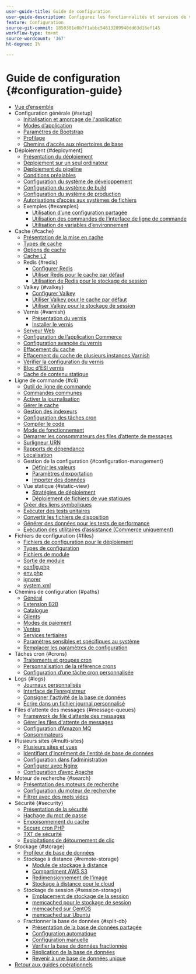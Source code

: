 ```yaml
---
user-guide-title: Guide de configuration
user-guide-description: Configurez les fonctionnalités et services de votre application Adobe Commerce.
feature: Configuration
source-git-commit: 1850301e0b7f1abbc54613209940dd63d16ef145
workflow-type: tm+mt
source-wordcount: '367'
ht-degree: 1%

---
```



# Guide de configuration {#configuration-guide}

+ [Vue d’ensemble](overview.md)
+ Configuration générale {#setup}
   + [Initialisation et amorçage de l&#39;application](bootstrap/initialization.md)
   + [Modes d’application](bootstrap/application-modes.md)
   + [Paramètres de Bootstrap](bootstrap/set-parameters.md)
   + [Profilage](bootstrap/mage-profiler.md)
   + [Chemins d’accès aux répertoires de base](bootstrap/mage-directory.md)
+ Déploiement {#deployment}
   + [Présentation du déploiement](deployment/overview.md)
   + [Déploiement sur un seul ordinateur](deployment/single-machine.md)
   + [Déploiement du pipeline](deployment/technical-details.md)
   + [Conditions préalables](deployment/prerequisites.md)
   + [Configuration du système de développement](deployment/development-system.md)
   + [Configuration du système de build](deployment/build-system.md)
   + [Configuration du système de production](deployment/production-system.md)
   + [Autorisations d’accès aux systèmes de fichiers](deployment/file-system-permissions.md)
   + Exemples {#examples}
      + [Utilisation d’une configuration partagée](deployment/example-shared-configuration.md)
      + [Utilisation des commandes de l’interface de ligne de commande](deployment/example-using-cli.md)
      + [Utilisation de variables d’environnement](deployment/example-environment-variables.md)
+ Cache {#cache}
   + [Présentation de la mise en cache](cache/caching-overview.md)
   + [Types de cache](cache/cache-types.md)
   + [Options de cache](cache/cache-options.md)
   + [Cache L2](cache/level-two-cache.md)
   + Redis {#redis}
      + [Configurer Redis](cache/config-redis.md)
      + [Utiliser Redis pour le cache par défaut](cache/redis-pg-cache.md)
      + [Utilisation de Redis pour le stockage de session](cache/redis-session.md)
   + Valkey {#valkey}
      + [Configurer Valkey](cache/config-valkey.md)
      + [Utiliser Valkey pour le cache par défaut](cache/valkey-pg-cache.md)
      + [Utiliser Valkey pour le stockage de session](cache/valkey-session.md)
   + Vernis {#varnish}
      + [Présentation du vernis](cache/config-varnish.md)
      + [Installer le vernis](cache/config-varnish-install.md)
   + [Serveur Web](cache/config-varnish-server.md)
   + [Configuration de l’application Commerce](cache/configure-varnish-commerce.md)
   + [Configuration avancée du vernis](cache/config-varnish-advanced.md)
   + [Effacement du cache](cache/use-varnish-cache.md)
   + [Effacement du cache de plusieurs instances Varnish](cache/use-multiple-varnish-cache.md)
   + [Vérifier la configuration du vernis](cache/config-varnish-final.md)
   + [Bloc d&#39;ESI vernis](cache/use-varnish-esi.md)
   + [Cache de contenu statique](cache/static-content-signing.md)
+ Ligne de commande {#cli}
   + [Outil de ligne de commande](cli/config-cli.md)
   + [Commandes communes](cli/common-cli-commands.md)
   + [Activer la journalisation](cli/enable-logging.md)
   + [Gérer le cache](cli/manage-cache.md)
   + [Gestion des indexeurs](cli/manage-indexers.md)
   + [Configuration des tâches cron](cli/configure-cron-jobs.md)
   + [Compiler le code](cli/code-compiler.md)
   + [Mode de fonctionnement](cli/set-mode.md)
   + [Démarrer les consommateurs des files d’attente de messages](cli/start-message-queues.md)
   + [Surligneur URN](cli/urn-highlighter.md)
   + [Rapports de dépendance](cli/dependency-reports.md)
   + [Localisation](cli/localization.md)
   + Gestion de la configuration {#configuration-management}
      + [Définir les valeurs](cli/set-configuration-values.md)
      + [Paramètres d’exportation](cli/export-configuration.md)
      + [Importer des données](cli/import-configuration.md)
   + Vue statique {#static-view}
      + [Stratégies de déploiement](cli/static-view-file-strategy.md)
      + [Déploiement de fichiers de vue statiques](cli/static-view-file-deployment.md)
   + [Créer des liens symboliques](cli/create-symlinks.md)
   + [Exécuter des tests unitaires](cli/unit-tests.md)
   + [Convertir les fichiers de disposition](cli/convert-layout-files.md)
   + [Générer des données pour les tests de performance](cli/generate-data.md)
   + [Exécution des utilitaires d’assistance (Commerce uniquement)](cli/run-support-utilities.md)
+ Fichiers de configuration {#files}
   + [Fichiers de configuration pour le déploiement](reference/deployment-files.md)
   + [Types de configuration](reference/config-create-types.md)
   + [Fichiers de module](reference/module-files.md)
   + [Sortie de module](reference/disable-module-output.md)
   + [config.php](reference/config-reference-configphp.md)
   + [env.php](reference/config-reference-envphp.md)
   + [ignorer](reference/config-reference-gitignore.md)
   + [system.xml](reference/config-reference-systemxml.md)
+ Chemins de configuration {#paths}
   + [Général](reference/config-reference-general.md)
   + [Extension B2B](reference/config-reference-b2b.md)
   + [Catalogue](reference/config-reference-catalog.md)
   + [Clients](reference/config-reference-customers.md)
   + [Modes de paiement](reference/config-reference-payment.md)
   + [Ventes](reference/config-reference-sales.md)
   + [Services tertiaires](reference/config-reference-services.md)
   + [Paramètres sensibles et spécifiques au système](reference/config-reference-sens.md)
   + [Remplacer les paramètres de configuration](reference/override-config-settings.md)
+ Tâches cron {#crons}
   + [Traitements et groupes cron](cron/custom-cron.md)
   + [Personnalisation de la référence crons](cron/custom-cron-reference.md)
   + [Configuration d’une tâche cron personnalisée](cron/custom-cron-tutorial.md)
+ Logs {#logs}
   + [Journaux personnalisés](logs/custom-logging.md)
   + [Interface de l’enregistreur](logs/logger-interface.md)
   + [Consigner l&#39;activité de la base de données](logs/database-activity.md)
   + [Écrire dans un fichier journal personnalisé](logs/custom-log-files.md)
+ Files d&#39;attente des messages {#message-queues}
   + [Framework de file d’attente des messages](queues/message-queue-framework.md)
   + [Gérer les files d&#39;attente de messages](queues/manage-message-queues.md)
   + [Configuration d’Amazon MQ](queues/aws-mq.md)
   + [Consommateurs](queues/consumers.md)
+ Plusieurs sites {#multi-sites}
   + [Plusieurs sites et vues](multi-sites/ms-overview.md)
   + [Identifiant d&#39;incrément de l&#39;entité de base de données](multi-sites/change-increment-id.md)
   + [Configuration dans l’administration](multi-sites/ms-admin.md)
   + [Configurer avec Nginx](multi-sites/ms-nginx.md)
   + [Configuration d’avec Apache](multi-sites/ms-apache.md)
+ Moteur de recherche {#search}
   + [Présentation des moteurs de recherche](search/overview-search.md)
   + [Configuration du moteur de recherche](search/configure-search-engine.md)
   + [Filtrer avec des mots vides](search/search-stopwords.md)
+ Sécurité {#security}
   + [Présentation de la sécurité](security/overview.md)
   + [Hachage du mot de passe](security/password-hashing.md)
   + [Empoisonnement du cache](security/cache-poisoning.md)
   + [Secure cron PHP](security/secure-cron-php.md)
   + [TXT de sécurité](security/security-txt.md)
   + [Exploitations de détournement de clic](security/xframe-options.md)
+ Stockage {#storage}
   + [Profileur de base de données](storage/db-profiler.md)
   + Stockage à distance {#remote-storage}
      + [Module de stockage à distance](remote-storage/remote-storage.md)
      + [Compartiment AWS S3](remote-storage/remote-storage-aws-s3.md)
      + [Redimensionnement de l’image](remote-storage/remote-storage-image-resize.md)
      + [Stockage à distance pour le cloud](remote-storage/cloud-support.md)
   + Stockage de session {#session-storage}
      + [Emplacement de stockage de la session](storage/sessions.md)
      + [memcached pour le stockage de session](storage/memcached.md)
      + [memcached sur CentOS](storage/memcache-centos.md)
      + [memcached sur Ubuntu](storage/memcache-ubuntu.md)
   + Fractionner la base de données {#split-db}
      + [Présentation de la base de données partagée](storage/multi-master.md)
      + [Configuration automatique](storage/multi-master-masterdb.md)
      + [Configuration manuelle](storage/multi-master-manual.md)
      + [Vérifier la base de données fractionnée](storage/multi-master-verify.md)
      + [Réplication de la base de données](storage/multi-master-replication.md)
      + [Revenir à une base de données unique](storage/revert-split-database.md)
+ [Retour aux guides opérationnels](https://experienceleague.adobe.com/docs/commerce-operations/operational-guides/home.html)